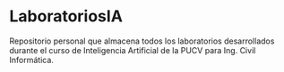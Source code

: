 # LaboratoriosIA
Repositorio personal que almacena todos los laboratorios desarrollados durante el curso de Inteligencia Artificial de la PUCV para Ing. Civil Informática.
